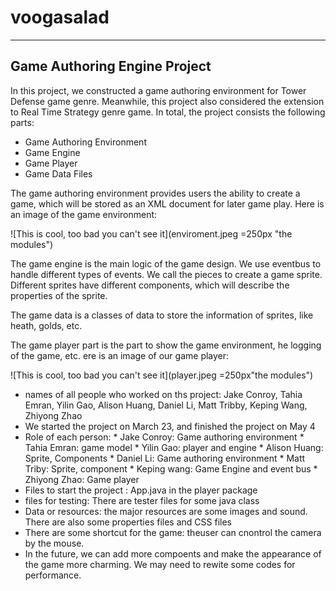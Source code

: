 # voogasalad
---------------------
Game Authoring Engine Project
-----------------------
In this project, we constructed a game authoring environment for Tower Defense game genre. Meanwhile, this project also considered the extension to Real Time Strategy genre game.  In total, the project consists the following parts:

 - Game Authoring Environment
 - Game Engine
 - Game Player
 -  Game Data Files

The game authoring environment provides users the ability to create a game, which will be stored as an XML document for later game play. Here is an image of the game environment: 

![This is cool, too bad you can't see it](enviroment.jpeg =250px "the modules")

The game engine is the main logic of the game design. We use eventbus to handle different types of events. We call the pieces to create a game sprite. Different sprites have different components, which will describe the properties of the sprite. 

The game data is a classes of data to store the information of sprites, like heath, golds, etc.

The game player part is the part to show the game environment, he logging of the game, etc. ere is an image of our game player:

![This is cool, too bad you can't see it](player.jpeg =250px"the modules")

* names of all people who worked on ths project:  Jake Conroy, Tahia Emran, Yilin Gao, Alison Huang, Daniel Li, Matt Tribby, Keping Wang, Zhiyong Zhao
*  We started the project on March 23, and finished the project on May 4
* Role of each person: 
       *  Jake Conroy: Game authoring environment
       * Tahia Emran: game model
       * Yilin Gao: player and engine
       * Alison Huang: Sprite, Components
       * Daniel Li: Game authoring environment
       * Matt Triby: Sprite, component
       * Keping wang: Game Engine and event bus
       * Zhiyong Zhao: Game player
* Files to start the project : App.java in the player package
* files for testing: There are tester files for some java class
* Data or resources: the major resources are some images and sound. There are also some properties files and CSS files
* There are some shortcut for the game: theuser can cnontrol the camera by the mouse.
*  In the future, we can add more compoents and make the appearance of the game more charming. We may need to rewite some codes for performance.